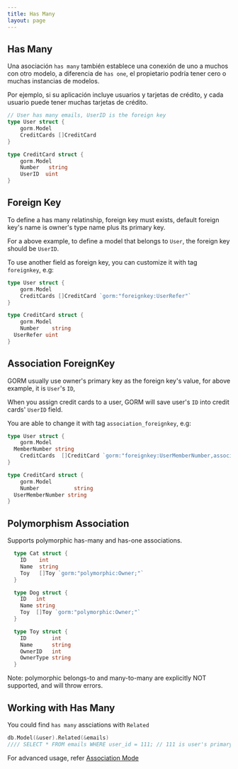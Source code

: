 ```yaml
---
title: Has Many
layout: page
---
```

## Has Many

Una asociación `has many` también establece una conexión de uno a muchos con otro modelo, a diferencia de `has one`, el propietario podría tener cero o muchas instancias de modelos.

Por ejemplo, si su aplicación incluye usuarios y tarjetas de crédito, y cada usuario puede tener muchas tarjetas de crédito.

```go
// User has many emails, UserID is the foreign key
type User struct {
    gorm.Model
    CreditCards []CreditCard
}

type CreditCard struct {
    gorm.Model
    Number   string
    UserID  uint
}
```

## Foreign Key

To define a has many relatinship, foreign key must exists, default foreign key's name is owner's type name plus its primary key.

For a above example, to define a model that belongs to `User`, the foreign key should be `UserID`.

To use another field as foreign key, you can customize it with tag `foreignkey`, e.g:

```go
type User struct {
    gorm.Model
    CreditCards []CreditCard `gorm:"foreignkey:UserRefer"`
}

type CreditCard struct {
    gorm.Model
    Number    string
  UserRefer uint
}
```

## Association ForeignKey

GORM usually use owner's primary key as the foreign key's value, for above example, it is `User`'s `ID`,

When you assign credit cards to a user, GORM will save user's `ID` into credit cards' `UserID` field.

You are able to change it with tag `association_foreignkey`, e.g:

```go
type User struct {
    gorm.Model
  MemberNumber string
    CreditCards  []CreditCard `gorm:"foreignkey:UserMemberNumber,association_foreignkey:MemberNumber"`
}

type CreditCard struct {
    gorm.Model
    Number           string
  UserMemberNumber string
}
```

## Polymorphism Association

Supports polymorphic has-many and has-one associations.

```go
  type Cat struct {
    ID    int
    Name  string
    Toy   []Toy `gorm:"polymorphic:Owner;"`
  }

  type Dog struct {
    ID   int
    Name string
    Toy  []Toy `gorm:"polymorphic:Owner;"`
  }

  type Toy struct {
    ID        int
    Name      string
    OwnerID   int
    OwnerType string
  }
```

Note: polymorphic belongs-to and many-to-many are explicitly NOT supported, and will throw errors.

## Working with Has Many

You could find `has many` assciations with `Related`

```go
db.Model(&user).Related(&emails)
//// SELECT * FROM emails WHERE user_id = 111; // 111 is user's primary key
```

For advanced usage, refer [Association Mode](/docs/associations.html#Association-Mode)